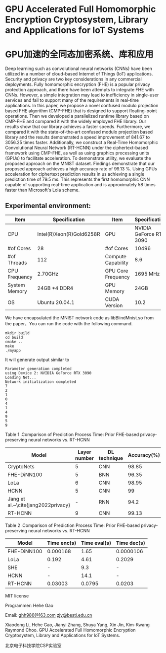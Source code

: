 # GPU Accelerated Full Homomorphic Encryption Cryptosystem, Library and Applications for IoT Systems
# GPU加速的全同态加密系统、库和应用 

Deep learning such as convolutional neural networks (CNNs) have been utilized in a number of cloud-based Internet of Things (IoT) applications. Security and privacy are two key considerations in any commercial deployments. Fully homomorphic encryption (FHE) is a popular privacy protection approach, and there have been attempts to integrate FHE with CNNs. However, a simple integration may lead to inefficiency in single-user services and fail to support many of the requirements in real-time applications. In this paper, we propose a novel confused modulo projection based FHE algorithm (CMP-FHE) that is designed to support floating-point operations. Then we developed a parallelized runtime library based on CMP-FHE and compared it with the widely employed FHE library. Our results show that our library achieves a faster speeds. Furthermore, we compared it with the state-of-the-art confused modulo projection based library and the results demonstrated a speed improvement of 841.67 to 3056.25 times faster.
Additionally, we construct a Real-Time Homomorphic Convolutional Neural Network (RT-HCNN) under the ciphertext-based framework using CMP-FHE, as well as using graphics processing units (GPUs) to facilitate acceleration. To demonstrate utility, we evaluate the proposed approach on the MNIST dataset. Findings demonstrate that our proposed approach achieves a high accuracy rate of 99.13 %. Using GPUs acceleration for ciphertext prediction results in us achieving a single prediction time of 79.5 ms. This represents the first homomorphic CNN capable of supporting real-time application and is approximately 58 times faster than Microsoft's Lola scheme.

## Experimental environment:

| Item          | Specification            | Item               | Specification           |
| ------------- | ------------------------ | ------------------ | ----------------------- |
| CPU           | Intel(R)Xeon(R)Gold6258R | GPU                | NVIDIA GeForce RTX 3090 |
| \#of Cores    | 28                       | \#of Cores         | 10496                   |
| \#of Threads  | 112                      | Compute Capability | 8.6                     |
| CPU Frequency | 2.70GHz                  | GPU Core Frequency | 1695 MHz                |
| System Memory | 24GB *4 DDR4             | GPU Memory         | 24GB                    |
| OS            | Ubuntu 20.04.1           | CUDA Version       | 10.2                    |

We have encapsulated the MNIST network code as libBlindMnist.so from the paper，You can run the code with the following command.

```
mkdir build
cd build
cmake ..
make
./myapp
```

It will generate output similar to

```
Parameter generation completed
using Device 2: NVIDIA GeForce RTX 3090
Loading Net...
Network initialization completed
7
2
1
0
4
1
4
9
5
9
```



Table 1 .Comparison of Prediction Process Time: Prior FHE-based privacy-preserving neural networks vs. RT-HCNN

| Model                              | Layer number | DL technique | Accuracy(%) |
| ---------------------------------- | ------------ | ------------ | ----------- |
| CryptoNets                         | 5            | CNN          | 98.85       |
| FHE-DiNN100                        | 5            | BNN          | 96.35       |
| LoLa                               | 6            | CNN          | 98.95       |
| HCNN                               | 5            | CNN          | 99          |
| Jang et al.~\cite{jang2022privacy} | -            | RNN          | 94.2        |
| RT-HCNN                            | 9            | CNN          | 99.13       |

Table 2 .Comparison of Prediction Process Time: Prior FHE-based privacy-preserving neural networks vs. RT-HCNN

| Model       | Time enc(s) | Time eval(s) | Time dec(s) |
| ----------- | ----------- | ------------ | ----------- |
| FHE-DiNN100 | 0.000168    | 1.65         | 0.0000106   |
| LoLa        | 0.192       | 4.61         | 0.2029      |
| SHE         | -           | 9.3          | -           |
| HCNN        | -           | 14.1         | -           |
| RT-HCNN     | 0.03003     | 0.0795       | 0.0203      |

MIT license

Programmer: Hehe Gao

Email: ghh986@163.com  zjy@besti.edu.cn

Xiaodong Li, Hehe Gao,  Jianyi Zhang, Shuya Yang, Xin Jin,  Kim-Kwang Raymond Choo. GPU Accelerated Full Homomorphic Encryption Cryptosystem, Library and Applications for IoT Systems.

北京电子科技学院CSP实验室
